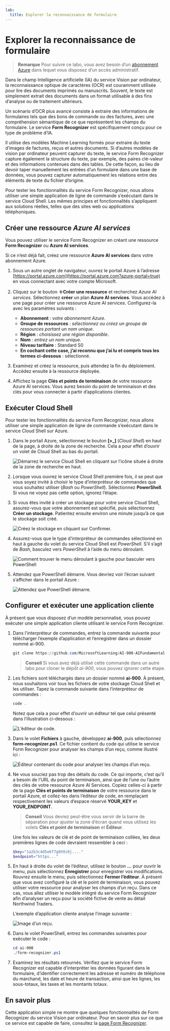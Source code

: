 ```yaml
---
lab:
  title: Explorer la reconnaissance de formulaire
---
```


# Explorer la reconnaissance de formulaire

> **Remarque** Pour suivre ce labo, vous avez besoin d’un [abonnement Azure](https://azure.microsoft.com/free?azure-portal=true) dans lequel vous disposez d’un accès administratif.

Dans le champ Intelligence artificielle (IA) du service Vision par ordinateur, la reconnaissance optique de caractères (OCR) est couramment utilisée pour lire des documents imprimés ou manuscrits. Souvent, le texte est simplement extrait des documents dans un format utilisable à des fins d’analyse ou de traitement ultérieurs.

Un scénario d’OCR plus avancé consiste à extraire des informations de formulaires tels que des bons de commande ou des factures, avec une compréhension sémantique de ce que représentent les champs du formulaire. Le service **Form Recognizer** est spécifiquement conçu pour ce type de problème d’IA.

Il utilise des modèles Machine Learning formés pour extraire du texte d’images de factures, reçus et autres documents. Si d’autres modèles de vision par ordinateur peuvent capturer du texte, le service Form Recognizer capture également la structure du texte, par exemple, des paires clé-valeur et des informations contenues dans des tables. De cette façon, au lieu de devoir taper manuellement les entrées d’un formulaire dans une base de données, vous pouvez capturer automatiquement les relations entre des éléments de texte du fichier d’origine. 

Pour tester les fonctionnalités du service Form Recognizer, nous allons utiliser une simple application de ligne de commande s’exécutant dans le service Cloud Shell. Les mêmes principes et fonctionnalités s’appliquent aux solutions réelles, telles que des sites web ou applications téléphoniques.

## Créer une ressource *Azure AI services*

Vous pouvez utiliser le service Form Recognizer en créant une ressource **Form Recognizer** ou **Azure AI services**.

Si ce n’est déjà fait, créez une ressource **Azure AI services** dans votre abonnement Azure.

1. Sous un autre onglet de navigateur, ouvrez le portail Azure à l’adresse [https://portal.azure.com](https://portal.azure.com?azure-portal=true) en vous connectant avec votre compte Microsoft.

1. Cliquez sur le bouton **&#65291;Créer une ressource** et recherchez *Azure AI services*. Sélectionnez **créer** un plan **Azure AI services**. Vous accédez à une page pour créer une ressource Azure AI services. Configurez-la avec les paramètres suivants :
    - **Abonnement** : *votre abonnement Azure*.
    - **Groupe de ressources** : *sélectionnez ou créez un groupe de ressources portant un nom unique*.
    - **Région** : *choisissez une région disponible*.
    - **Nom** : *entrez un nom unique.*
    - **Niveau tarifaire** : Standard S0
    - **En cochant cette case, j’ai reconnu que j’ai lu et compris tous les termes ci-dessous** : sélectionné.

1. Examinez et créez la ressource, puis attendez la fin du déploiement. Accédez ensuite à la ressource déployée.

1. Affichez la page **Clés et points de terminaison** de votre ressource Azure AI services. Vous aurez besoin du point de terminaison et des clés pour vous connecter à partir d’applications clientes.

## Exécuter Cloud Shell

Pour tester les fonctionnalités du service Form Recognizer, nous allons utiliser une simple application de ligne de commande s’exécutant dans le service Cloud Shell sur Azure. 

1. Dans le portail Azure, sélectionnez le bouton **[>_]** (*Cloud Shell*) en haut de la page, à droite de la zone de recherche. Cela a pour effet d’ouvrir un volet de Cloud Shell au bas du portail. 

    ![Démarrez le service Cloud Shell en cliquant sur l’icône située à droite de la zone de recherche en haut.](media/analyze-receipts/powershell-portal-guide-1.png)

1. Lorsque vous ouvrez le service Cloud Shell première fois, il se peut que vous soyez invité à choisir le type d’interpréteur de commandes que vous souhaitez utiliser (*Bash* ou *PowerShell*). Sélectionnez **PowerShell**. Si vous ne voyez pas cette option, ignorez l’étape.  

1. Si vous êtes invité à créer un stockage pour votre service Cloud Shell, assurez-vous que votre abonnement est spécifié, puis sélectionnez **Créer un stockage**. Patientez ensuite environ une minute jusqu’à ce que le stockage soit créé.

    ![Créez le stockage en cliquant sur Confirmer.](media/analyze-receipts/powershell-portal-guide-2.png)

1. Assurez-vous que le type d’interpréteur de commandes sélectionné en haut à gauche du volet du service Cloud Shell est *PowerShell*. S’il s’agit de *Bash*, basculez vers *PowerShell* à l’aide du menu déroulant.

    ![Comment trouver le menu déroulant à gauche pour basculer vers PowerShell](media/analyze-receipts/powershell-portal-guide-3.png) 

1. Attendez que PowerShell démarre. Vous devriez voir l’écran suivant s’afficher dans le portail Azure :  

    ![Attendez que PowerShell démarre.](media/analyze-receipts/powershell-prompt.png) 

## Configurer et exécuter une application cliente

À présent que vous disposez d’un modèle personnalisé, vous pouvez exécuter une simple application cliente utilisant le service Form Recognizer.

1. Dans l’interpréteur de commandes, entrez la commande suivante pour télécharger l’exemple d’application et l’enregistrer dans un dossier nommé ai-900.

    ```PowerShell
    git clone https://github.com/MicrosoftLearning/AI-900-AIFundamentals ai-900
    ```

    >**Conseil** Si vous avez déjà utilisé cette commande dans un autre labo pour cloner le dépôt *ai-900*, vous pouvez ignorer cette étape.

1. Les fichiers sont téléchargés dans un dossier nommé **ai-900**. À présent, nous souhaitons voir tous les fichiers de votre stockage Cloud Shell et les utiliser. Tapez la commande suivante dans l’interpréteur de commandes :

    ```PowerShell
    code .
    ```

    Notez que cela a pour effet d’ouvrir un éditeur tel que celui présenté dans l’illustration ci-dessous : 

    ![L’éditeur de code.](media/analyze-receipts/powershell-portal-guide-4.png)

1. Dans le volet **Fichiers** à gauche, développez **ai-900**, puis sélectionnez **form-recognizer.ps1**. Ce fichier contient du code qui utilise le service Form Recognizer pour analyser les champs d’un reçu, comme illustré ici :

    ![Éditeur contenant du code pour analyser les champs d’un reçu.](media/analyze-receipts/recognize-receipt-code.png)

1. Ne vous souciez pas trop des détails du code. Ce qui importe, c’est qu’il a besoin de l’URL du point de terminaison, ainsi que de l’une ou l’autre des clés de votre ressource Azure AI Services. Copiez celles-ci à partir de la page **Clés et points de terminaison** de votre ressource dans le portail Azure, et collez-les dans l’éditeur de code, en remplaçant respectivement les valeurs d’espace réservé **YOUR_KEY** et **YOUR_ENDPOINT**.

    > **Conseil** Vous devrez peut-être vous servir de la barre de séparation pour ajuster la zone d’écran quand vous utilisez les volets **Clés et point de terminaison** et **Éditeur**.

    Une fois les valeurs de clé et de point de terminaison collées, les deux premières lignes de code devraient ressembler à ceci :

    ```PowerShell
    $key="1a2b3c4d5e6f7g8h9i0j...."    
    $endpoint="https..."
    ```

1. En haut à droite du volet de l’éditeur, utilisez le bouton **...** pour ouvrir le menu, puis sélectionnez **Enregistrer** pour enregistrer vos modifications. Rouvrez ensuite le menu, puis sélectionnez **Fermer l’éditeur**. À présent que vous avez configuré la clé et le point de terminaison, vous pouvez utiliser votre ressource pour analyser les champs d’un reçu. Dans ce cas, vous allez utiliser le modèle intégré du service Form Recognizer afin d’analyser un reçu pour la société fictive de vente au détail Northwind Traders.

    L’exemple d’application cliente analyse l’image suivante :

    ![Image d’un reçu.](media/analyze-receipts/receipt.jpg)

1. Dans le volet PowerShell, entrez les commandes suivantes pour exécuter le code :

    ```PowerShell
    cd ai-900
    ./form-recognizer.ps1
    ```

1. Examinez les résultats retournés. Vérifiez que le service Form Recognizer est capable d’interpréter les données figurant dans le formulaire, d’identifier correctement les adresse et numéro de téléphone du marchand, les date et heure de transaction, ainsi que les lignes, les sous-totaux, les taxes et les montants totaux.

## En savoir plus

Cette application simple ne montre que quelques fonctionnalités de Form Recognizer du service Vision par ordinateur. Pour en savoir plus sur ce que ce service est capable de faire, consultez la [page Form Recognizer](https://docs.microsoft.com/azure/applied-ai-services/form-recognizer/overview).

